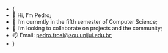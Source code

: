 - {
- 👋 Hi, I’m Pedro;
- 🌱 I’m currently in the fifth semester of Computer Science;
- 💞️ I’m looking to collaborate on projects and the community;
- 📫 Email: pedro.frosi@sou.unijui.edu.br;
- }
